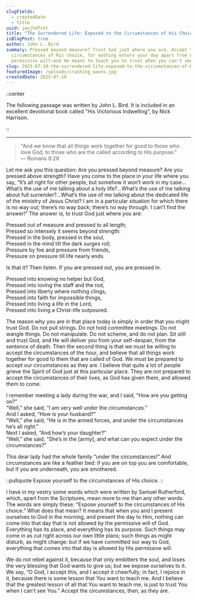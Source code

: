 ```yaml
---
slugFields:
  - createdDate
  - title
uuid: jwsjhdfckt
title: "The Surrendered Life: Exposed to the Circumstances of His Choice"
isBlogPost: true
author: John L. Bird
summary: Pressed beyond measure? Trust God just where you are. Accept the
  circumstances of His choice, for nothing enters your day apart from His
  permissive will—and He means to teach you to trust when you can't see.
slug: 2025-07-10-the-surrendered-life-exposed-to-the-circumstances-of-his-choice
featuredImage: /uploads/crashing_waves.jpg
createdDate: 2025-07-10
---
```

::center

The following passage was written by John L. Bird. It is included in an excellent devotional book called "His Victorious Indwelling", by Nick Harrison.

::

- - -

> "And we know that all things work together for good to those who love God, to those who are the called according to His purpose."\
> — Romans 8:28

Let me ask you this question: Are you pressed beyond measure? Are you pressed above strength? Have you come to the place in your life where you say, “It’s all right for other people, but somehow it won’t work in my case…What’s the use of me talking about a holy life?…What’s the use of me talking about full surrender?…What’s the use of me talking about the dedicated life of the ministry of Jesus Christ? I am in a particular situation for which there is no way out; there’s no way back; there’s no way through. I can’t find the answer!” The answer is, to trust God just where you are:

Pressed out of measure and pressed to all length;\
Pressed so intensely it seems beyond strength:\
Pressed in the body, pressed in the soul,\
Pressed in the mind till the dark surges roll;\
Pressure by foe and pressure from friends,\
Pressure on pressure till life nearly ends.

Is that it? Then listen. If you are pressed out, you are pressed in.

Pressed into knowing no helper but God,\
Pressed into loving the staff and the rod,\
Pressed into liberty where nothing clings,\
Pressed into faith for impossible things,\
Pressed into living a life in the Lord,\
Pressed into living a Christ-life outpoured.

The reason why you are in that place today is simply in order that you might trust God. Do not pull strings. Do not hold committee meetings. Do not wangle things. Do not manipulate. Do not scheme, and do not plan. Sit still and trust God, and He will deliver you from your self-despair, from the sentence of death.
Then the second thing is that we must be willing to accept the circumstances of the hour, and believe that all things work together for good to them that are called of God. We must be prepared to accept our circumstances as they are. I believe that quite a lot of people grieve the Spirit of God just at this particular place. They are not prepared to accept the circumstances of their lives, as God has given them, and allowed them to come.

I remember meeting a lady during the war, and I said, “How are you getting on?”\
“Well,” she said, “I am very well under the circumstances.”\
And I asked, “How is your husband?”\
“Well,” she said, “He is in the armed forces, and under the circumstances he’s all right.”\
Next I asked, “And how’s your daughter?”\
“Well,” she said, “She’s in the \[army], and what can you expect under the circumstances?”

This dear lady had the whole family “under the circumstances!” And circumstances are like a feather bed: if you are on top you are comfortable, but if you are underneath, you are smothered.

::pullquote
Expose yourself to the circumstances of His choice.
::

I have in my vestry some words which were written by Samuel Rutherford, which, apart from the Scriptures, mean more to me than any other words. The words are simply these: “Expose yourself to the circumstances of His choice.” What does that mean? It means that when you and I present ourselves to God in the morning, and present the day to Him, nothing can come into that day that is not allowed by the permissive will of God. Everything has its place, and everything has its purpose. Such things may come in as cut right across our own little plans; such things as might disturb, as might change: but if we have committed our way to God, everything that comes into that day is allowed by His permissive will.

We do not rebel against it, because that only embitters the soul, and loses the very blessing that God wants to give us; but we expose ourselves to it. We say, “O God, I accept this, and I accept it cheerfully; in fact, I rejoice in it, because there is some lesson that You want to teach me. And I believe that the greatest lesson of all that You want to teach me, is just to trust You when I can’t see You.”
Accept the circumstances, then, as they are.
